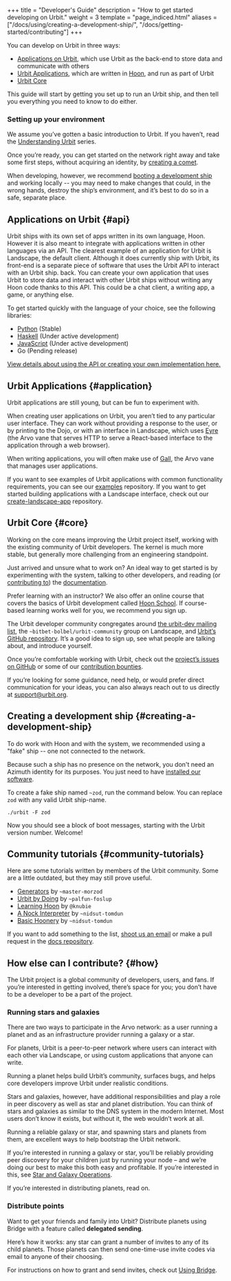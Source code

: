 +++
title = "Developer's Guide"
description = "How to get started developing on Urbit."
weight = 3
template = "page_indiced.html"
aliases = ["/docs/using/creating-a-development-ship/", "/docs/getting-started/contributing"]
+++

You can develop on Urbit in three ways:

- [Applications on Urbit](#api), which use Urbit as the back-end to store data and communicate with others
- [Urbit Applications](#application), which are written in [Hoon](/docs/glossary/hoon/), and run as part of Urbit
- [Urbit Core](#core)

This guide will start by getting you set up to run an Urbit ship, and then tell you everything you need to know to do either.

### Setting up your environment

We assume you’ve gotten a basic introduction to Urbit. If you haven’t, read the [Understanding Urbit](@/understanding-urbit/_index.md) series.

Once you’re ready, you can get started on the network right away and take some first steps, without acquiring an identity, by [creating a comet](@/using/install.md#comet).

When developing, however, we recommend [booting a development ship](#creating-a-development-ship) and working locally -- you may need to make changes that could, in the wrong hands, destroy the ship’s environment, and it’s best to do so in a safe, separate place.

## Applications on Urbit {#api}

Urbit ships with its own set of apps written in its own language, Hoon. However it is also meant to integrate with applications written in other languages via an API. The clearest example of an application for Urbit is Landscape, the default client. Although it does currently ship with Urbit, its front-end is a separate piece of software that uses the Urbit API to interact with an Urbit ship. back. You can create your own application that uses Urbit to store data and interact with other Urbit ships without writing any Hoon code thanks to this API. This could be a chat client, a writing app, a game, or anything else.

To get started quickly with the language of your choice, see the following libraries:

 - [Python](https://github.com/baudtack/urlock-py) (Stable)
 - [Haskell](https://github.com/bsima/urbit-airlock) (Under active development)
 - [JavaScript](https://www.npmjs.com/package/urbit) (Under active development)
 - Go (Pending release)

[View details about using the API or creating your own implementation here.](/using/develop/integrating-api/)

## Urbit Applications {#application}

Urbit applications are still young, but can be fun to experiment with.

When creating user applications on Urbit, you aren’t tied to any particular user interface. They can work without providing a response to the user, or by printing to the Dojo, or with an interface in Landscape, which uses [Eyre](@/docs/tutorials/arvo/eyre.md) (the Arvo vane that serves HTTP to serve a React-based interface to the application through a web browser).

When writing applications, you will often make use of [Gall](@/docs/tutorials/hoon/hoon-school/gall.md), the Arvo vane that manages user applications.

If you want to see examples of Urbit applications with common functionality requirements, you can see our [examples](https://github.com/urbit/examples) repository. If you want to get started building applications with a Landscape interface, check out our [create-landscape-app](https://github.com/urbit/create-landscape-app) repository.

## Urbit Core {#core}

Working on the core means improving the Urbit project itself, working with the existing community of Urbit developers. The kernel is much more stable, but generally more challenging from an engineering standpoint.

Just arrived and unsure what to work on? An ideal way to get started is by experimenting with the system, talking to other developers, and reading (or [contributing to](https://github.com/urbit/docs)) the [documentation](/docs/).

Prefer learning with an instructor? We also offer an online course that covers the basics of Urbit development called [Hoon School](@/community/hoonschool.md). If course-based learning works well for you, we recommend you sign up.

The Urbit developer community congregates around [the urbit-dev mailing list](https://groups.google.com/a/urbit.org/forum/#!forum/dev), the `~bitbet-bolbel/urbit-community` group on Landscape, and [Urbit’s GitHub repository](https://github.com/urbit/urbit). It’s a good idea to sign up, see what people are talking about, and introduce yourself.

Once you’re comfortable working with Urbit, check out the [project’s issues on GitHub](https://github.com/urbit/urbit/issues) or some of our [contribution bounties](https://grants.urbit.org/).

If you’re looking for some guidance, need help, or would prefer direct communication for your ideas, you can also always reach out to us directly at [support@urbit.org](mailto:support@urbit.org).

## Creating a development ship {#creating-a-development-ship}

To do work with Hoon and with the system, we recommended using a "fake" ship -- one not connected to the network.

Because such a ship has no presence on the network, you don't need an Azimuth identity for its purposes. You just need to have [installed our software](/using/install).

To create a fake ship named `~zod`, run the command below. You can replace `zod` with any valid Urbit ship-name.

```
./urbit -F zod
```

Now you should see a block of boot messages, starting with the Urbit version number. Welcome!

## Community tutorials {#community-tutorials}

Here are some tutorials written by members of the Urbit community. Some are a little outdated, but they may still prove useful.

- [Generators](https://github.com/joemfb/mardev/tree/master/docs/gen) by `~master-morzod`
- [Urbit by Doing](https://github.com/Fang-/Urbit-By-Doing) by `~palfun-foslup`
- [Learning Hoon](https://github.com/knubie/learning-hoon) by `@knubie`
- [A Nock Interpreter](https://jtobin.io/nock) by `~nidsut-tomdun`
- [Basic Hoonery](https://jtobin.io/basic-hoonery) by `~nidsut-tomdun`

If you want to add something to the list, [shoot us an email](mailto:support@urbit.org) or make a pull request in the [docs repository](https://github.com/urbit/docs).

## How else can I contribute? {#how}

The Urbit project is a global community of developers, users, and fans. If you’re interested in getting involved, there’s space for you; you don’t have to be a developer to be a part of the project.

### Running stars and galaxies

There are two ways to participate in the Arvo network: as a user running a planet and as an infrastructure provider running a galaxy or a star.

For planets, Urbit is a peer-to-peer network where users can interact with each other via Landscape, or using custom applications that anyone can write.

Running a planet helps build Urbit’s community, surfaces bugs, and helps core developers improve Urbit under realistic conditions.

Stars and galaxies, however, have additional responsibilities and play a role in peer discovery as well as star and planet distribution. You can think of stars and galaxies as similar to the DNS system in the modern Internet. Most users don’t know it exists, but without it, the web wouldn’t work at all.

Running a reliable galaxy or star, and spawning stars and planets from them, are excellent ways to help bootstrap the Urbit network.

If you’re interested in running a galaxy or star, you’ll be reliably providing peer discovery for your children just by running your node – and we’re doing our best to make this both easy and profitable. If you’re interested in this, see [Star and Galaxy Operations](@/using/operations/stars-and-galaxies.md).

If you’re interested in distributing planets, read on.

### Distribute points

Want to get your friends and family into Urbit? Distribute planets using Bridge with a feature called **delegated sending**.

Here’s how it works: any star can grant a number of invites to any of its child planets. Those planets can then send one-time-use invite codes via email to anyone of their choosing.

For instructions on how to grant and send invites, check out [Using Bridge](@/using/operations/using-bridge.md).
